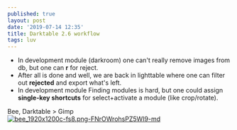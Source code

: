 ```yaml
---
published: true
layout: post
date: '2019-07-14 12:35'
title: Darktable 2.6 workflow
tags: luv 
---
```

- In development module (darkroom) one can't really remove images from db, but one can __r__ for reject. 
- After all is done and well, we are back in lighttable where one can filter out __rejected__ and export what's left.
- In development module Finding modules is hard, but one could assign __single-key shortcuts__ for select+activate a module (like crop/rotate).

Bee, Darktable > Gimp  
[![bee_1920x1200c-fs8.png-FNrOWrohsPZ5WI9-md](https://images.weserv.nl/?url=https://i.imgur.com/zQHMn4El.png)](https://images.weserv.nl/?url=https://i.imgur.com/zQHMn4E.png)
